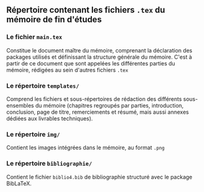 ## Répertoire contenant les fichiers `.tex` du mémoire de fin d'études

### Le fichier `main.tex` 
Constitue le document maître du mémoire, comprenant la déclaration des packages utilisés et définissant la structure générale du mémoire.
C'est à partir de ce document que sont appelées les différentes parties du mémoire, rédigées au sein d'autres fichiers `.tex` 

### Le répertoire `templates/`
Comprend les fichiers et sous-répertoires de rédaction des différents sous-ensembles du mémoire (chapitres regroupés par parties, introduction, conclusion, page de titre, remerciements et résumé, mais aussi annexes dédiées aux livrables techniques).

### Le répertoire `img/`
Contient les images intégrées dans le mémoire, au format `.png`

### Le répertoire `bibliographie/`
Contient le fichier `biblio4.bib` de bibliographie structuré avec le package BibLaTeX. 